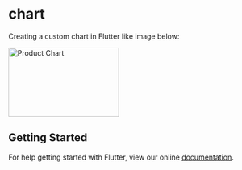 # chart

Creating a custom chart in Flutter like image below:

<img src="https://github.com/programadorthi/flutter_custom_chart/image.png" alt="Product Chart" width="219" height="137" />

## Getting Started

For help getting started with Flutter, view our online
[documentation](https://flutter.io/).
